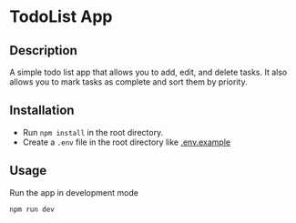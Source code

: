 # TodoList App

## Description

A simple todo list app that allows you to add, edit, and delete tasks. It also allows you to mark tasks as complete and sort them by priority.

## Installation

- Run `npm install` in the root directory.
- Create a `.env` file in the root directory like <a href='.env.example'>.env.example</a>

## Usage

Run the app in development mode

```
npm run dev
```
